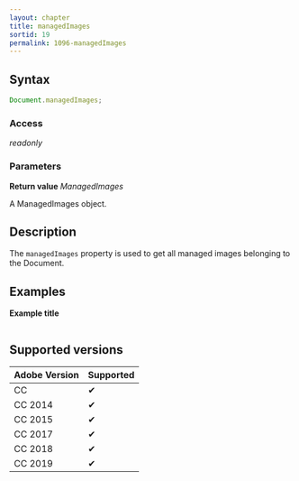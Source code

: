```yaml
---
layout: chapter
title: managedImages
sortid: 19
permalink: 1096-managedImages
---
```

## Syntax

```javascript
Document.managedImages;
```

### Access

*readonly*

### Parameters

**Return value** *ManagedImages*

A ManagedImages object.

## Description

The `managedImages` property is used to get all managed images belonging to the Document.

## Examples

**Example title**

```javascript
```

## Supported versions

| Adobe Version | Supported |
|---------------|---------|
| CC            | ✔       |
| CC 2014       | ✔       |
| CC 2015       | ✔       |
| CC 2017       | ✔       |
| CC 2018       | ✔       |
| CC 2019       | ✔       |